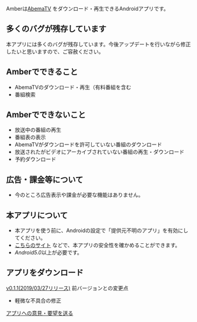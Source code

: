 Amberは[AbemaTV](https://abema.tv/) をダウンロード・再生できるAndroidアプリです。

## 多くのバグが残存しています

本アプリには多くのバグが残存しています。今後アップデートを行いながら修正したいと思いますので、ご容赦ください。

## Amberでできること

- AbemaTVのダウンロード・再生（有料番組を含む
- 番組検索

## Amberでできないこと

- 放送中の番組の再生
- 番組表の表示
- AbemaTVがダウンロードを許可していない番組のダウンロード
- 放送されたがビデオにアーカイブされていない番組の再生・ダウンロード
- 予約ダウンロード

## 広告・課金等について

- 今のところ広告表示や課金が必要な機能はありません。

## 本アプリについて

- 本アプリを使う前に、Androidの設定で「提供元不明のアプリ」を有効にしてください。
- [こちらのサイト](https://www.virustotal.com/) などで、本アプリの安全性を確かめることができます。
- *Android5.0*以上が必要です。

## アプリをダウンロード

[v0.1.1(2019/03/27リリース)](https://github.com/AmberAmeba/Android/releases/download/0.1.1/app-release.apk)
前バージョンとの変更点

- 軽微な不具合の修正

[アプリへの意見・要望を送る](https://forms.gle/TZiDwkkFCDYEzGyS9)

